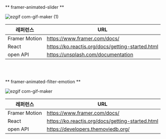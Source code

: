 ** framer-animated-slider ** 

![ezgif com-gif-maker (1)](https://user-images.githubusercontent.com/33905149/155452231-32f31083-9dbf-4307-9d5f-f67442c36be8.gif)

| 레퍼런스 | URL |
|------|---|
| Framer Motion | https://www.framer.com/docs/|
|React|https://ko.reactjs.org/docs/getting-started.html|
| open API | https://unsplash.com/documentation | 

<br/>
<br/>

** framer-animated-filter-emotion **  

![ezgif com-gif-maker](https://user-images.githubusercontent.com/33905149/155065904-ec3f329b-8704-477d-8f89-cc746cff1536.gif)

| 레퍼런스 | URL |
|------|---|
| Framer Motion | https://www.framer.com/docs/|
|React|https://ko.reactjs.org/docs/getting-started.html|
| open API | https://developers.themoviedb.org/ | 
